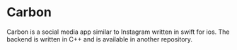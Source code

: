 # Carbon
 Carbon is a social media app similar to Instagram written in swift for ios. The backend is written in C++ and is available in another repository.
